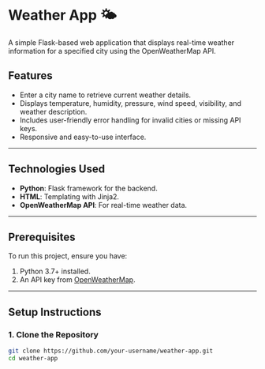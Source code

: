 # Weather App 🌤️

A simple Flask-based web application that displays real-time weather information for a specified city using the OpenWeatherMap API.

## Features
- Enter a city name to retrieve current weather details.
- Displays temperature, humidity, pressure, wind speed, visibility, and weather description.
- Includes user-friendly error handling for invalid cities or missing API keys.
- Responsive and easy-to-use interface.

---

## Technologies Used
- **Python**: Flask framework for the backend.
- **HTML**: Templating with Jinja2.
- **OpenWeatherMap API**: For real-time weather data.

---

## Prerequisites
To run this project, ensure you have:
1. Python 3.7+ installed.
2. An API key from [OpenWeatherMap](https://openweathermap.org/api).

---

## Setup Instructions

### 1. Clone the Repository
```bash
git clone https://github.com/your-username/weather-app.git
cd weather-app
